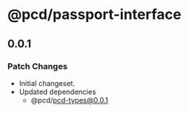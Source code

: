 # @pcd/passport-interface

## 0.0.1

### Patch Changes

- Initial changeset.
- Updated dependencies
  - @pcd/pcd-types@0.0.1
